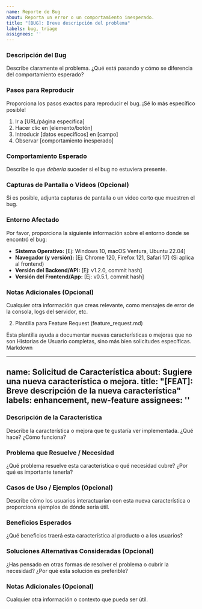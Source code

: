 ```yaml
---
name: Reporte de Bug
about: Reporta un error o un comportamiento inesperado.
title: "[BUG]: Breve descripción del problema"
labels: bug, triage
assignees: ''
---
```


### Descripción del Bug

Describe claramente el problema. ¿Qué está pasando y cómo se diferencia del comportamiento esperado?

### Pasos para Reproducir

Proporciona los pasos exactos para reproducir el bug. ¡Sé lo más específico posible!
1. Ir a [URL/página específica]
2. Hacer clic en [elemento/botón]
3. Introducir [datos específicos] en [campo]
4. Observar [comportamiento inesperado]

### Comportamiento Esperado

Describe lo que *debería* suceder si el bug no estuviera presente.

### Capturas de Pantalla o Videos (Opcional)

Si es posible, adjunta capturas de pantalla o un video corto que muestren el bug.

### Entorno Afectado

Por favor, proporciona la siguiente información sobre el entorno donde se encontró el bug:

* **Sistema Operativo:** [Ej: Windows 10, macOS Ventura, Ubuntu 22.04]
* **Navegador (y versión):** [Ej: Chrome 120, Firefox 121, Safari 17] (Si aplica al frontend)
* **Versión del Backend/API:** [Ej: v1.2.0, commit hash]
* **Versión del Frontend/App:** [Ej: v0.5.1, commit hash]

### Notas Adicionales (Opcional)

Cualquier otra información que creas relevante, como mensajes de error de la consola, logs del servidor, etc.

2. Plantilla para Feature Request (feature_request.md)

Esta plantilla ayuda a documentar nuevas características o mejoras que no son Historias de Usuario completas, sino más bien solicitudes específicas.
Markdown

---
name: Solicitud de Característica
about: Sugiere una nueva característica o mejora.
title: "[FEAT]: Breve descripción de la nueva característica"
labels: enhancement, new-feature
assignees: ''
---

### Descripción de la Característica

Describe la característica o mejora que te gustaría ver implementada. ¿Qué hace? ¿Cómo funciona?

### Problema que Resuelve / Necesidad

¿Qué problema resuelve esta característica o qué necesidad cubre? ¿Por qué es importante tenerla?

### Casos de Uso / Ejemplos (Opcional)

Describe cómo los usuarios interactuarían con esta nueva característica o proporciona ejemplos de dónde sería útil.

### Beneficios Esperados

¿Qué beneficios traerá esta característica al producto o a los usuarios?

### Soluciones Alternativas Consideradas (Opcional)

¿Has pensado en otras formas de resolver el problema o cubrir la necesidad? ¿Por qué esta solución es preferible?

### Notas Adicionales (Opcional)

Cualquier otra información o contexto que pueda ser útil.
